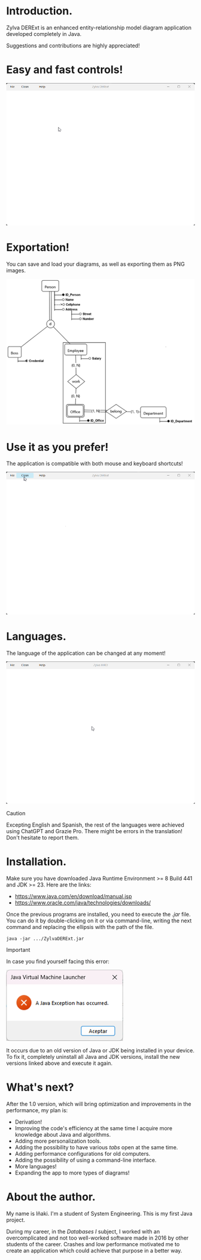 # Introduction.

Zylva DERExt is an enhanced entity-relationship model diagram application developed completely in Java.

Suggestions and contributions are highly appreciated!

# Easy and fast controls!

![exampleCreation.gif](src/resources/multimedia/exampleCreation.gif)

# Exportation!

You can save and load your diagrams, as well as exporting them as PNG images.

![exampleDiagram.png](src/resources/multimedia/exampleDiagram.png)

# Use it as you prefer!

The application is compatible with both mouse and keyboard shortcuts!

![mouseAndKeyboardControls.gif](src/resources/multimedia/mouseAndKeyboardControls.gif)

# Languages.

The language of the application can be changed at any moment!

![languageSelection.gif](src/resources/multimedia/languageSelection.gif)

> [!CAUTION]
>
> Excepting English and Spanish,
> the rest of the languages were achieved using ChatGPT and Grazie Pro.
> There might be errors in the translation!
> Don't hesitate to report them.

# Installation.

Make sure you have downloaded Java Runtime Environment >= 8 Build 441 and JDK >= 23. Here are the links:
- https://www.java.com/en/download/manual.jsp
- https://www.oracle.com/java/technologies/downloads/

Once the previous programs are installed, you need to execute the *.jar* file.
You can do it by double-clicking on it or via command-line,
writing the next command and replacing the ellipsis with the path of the file.

```
java -jar .../ZylvaDERExt.jar
```

> [!IMPORTANT]
> 
> In case you find yourself facing this error:
> 
>![javaException.png](src/resources/multimedia/javaException.png)
> 
> It occurs due to an old version of Java or JDK being installed in your device.
> To fix it, completely uninstall all Java and JDK versions,
> install the new versions linked above and execute it again.

# What's next?

After the 1.0 version, which will bring optimization and improvements in the performance, my plan is:

- Derivation!
- Improving the code's efficiency at the same time I acquire more knowledge about Java and algorithms.
- Adding more personalization tools.
- Adding the possibility to have various *tabs* open at the same time.
- Adding performance configurations for old computers.
- Adding the possibility of using a command-line interface.
- More languages!
- Expanding the app to more types of diagrams!

# About the author.

My name is Iñaki. I'm a student of System Engineering. This is my first Java project.

During my career, in the *Databases I* subject, I worked with an overcomplicated and not too well-worked software
made in 2016 by other students of the career. Crashes and low performance motivated me to create an application which
could achieve that purpose in a better way.
